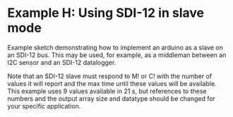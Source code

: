 # Example H: Using SDI-12 in slave mode

Example sketch demonstrating how to implement an arduino as a slave on an SDI-12 bus. This may be used, for example, as a middleman between an I2C sensor and an SDI-12 datalogger.

Note that an SDI-12 slave must respond to M! or C! with the number of values it will report and the max time until these values will be available.  This example uses 9 values available in 21 s, but references to these numbers and the output array size and datatype should be changed for your specific application.
